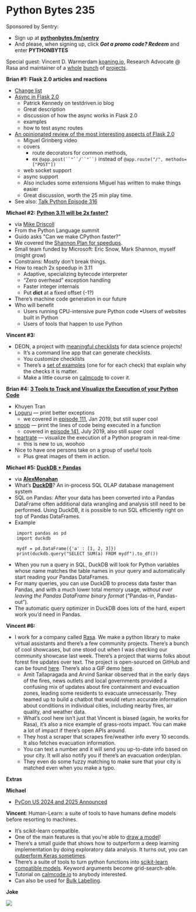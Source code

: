 # Python Bytes 235


Sponsored by Sentry:

- Sign up at [**pythonbytes.fm/sentry**](https://pythonbytes.fm/sentry)
- And please, when signing up, click ***Got a promo code? Redeem*** and enter **PYTHONBYTES**

Special guest: Vincent D. Warmerdam [koaning.io](https://koaning.io/), Research Advocate @ Rasa and maintainer of a [whole](https://scikit-lego.netlify.app/) [bunch](https://github.com/koaning/human-learn) of [projects](https://calmcode.io/). 


**Brian #1:** **Flask 2.0 articles and reactions**

- [Change list](https://flask.palletsprojects.com/en/2.0.x/changes/)
- [Async in Flask 2.0](https://testdriven.io/blog/flask-async/)
	- Patrick Kennedy on testdriven.io blog
	- Great description
	- discussion of how the async works in Flask 2.0
	- examples
	- how to test async routes
- [An opinionated review of the most interesting aspects of Flask 2.0](https://www.youtube.com/watch?v=0KU67snMjtQ)
	- Miguel Grinberg video
	- covers
		- route decorators for common methods, 
	    - ex `@app.post(``"``/``"``)` instead of `@app.route("/", methods=["POST"])`
	- web socket support
	- async support
	- Also includes some extensions Miguel has written to make things easier
	- Great discussion, worth the 25 min play time.
- See also: [Talk Python Episode 316](https://talkpython.fm/episodes/show/316/flask-2.0)

**Michael #2:** [**Python 3.11 will be 2x faster?**](https://twitter.com/driscollis/status/1392947869657731072?s=12)

- via [Mike Driscoll](https://twitter.com/driscollis)
- From the Python Language summit
- Guido asks "Can we make CPython faster?”
- We covered the [Shannon Plan for speedups](https://github.com/markshannon/faster-cpython).
- Small team funded by Microsoft: Eric Snow, Mark Shannon, myself (might grow)
- Constrains: Mostly don’t break things.
- How to reach 2x speedup in 3.11
	- Adaptive, specializing bytecode interpreter
	- “Zero overhead” exception handling
	- Faster integer internals
	- Put __dict__ at a fixed offset (-1?)
- There’s machine code generation in our future
- Who will benefit
	- Users running CPU-intensive pure Python code •Users of websites built in Python
	- Users of tools that happen to use Python

**Vincent #3:**

- DEON, a project with [meaningful checklists](https://deon.drivendata.org/#default-checklist) for data science projects! 
	- It’s a command line app that can generate checklists.
	- You customize checklists
	- There’s a [set of examples](https://deon.drivendata.org/examples/) (one for for each check) that explain why the checks it is matter. 
	- Make a little course on [calmcode](https://calmcode.io/deon/introduction.html) to cover it.

**Brian #4:** [**3 Tools to Track and Visualize the Execution of your Python Code**](https://towardsdatascience.com/3-tools-to-track-and-visualize-the-execution-of-your-python-code-666a153e435e)

- Khuyen Tran
- [Loguru](https://github.com/Delgan/loguru) — print better exceptions
	- we covered in [episode 111](https://pythonbytes.fm/episodes/show/111/loguru-python-logging-made-simple),  Jan 2019, but still super cool
- [snoop](https://github.com/alexmojaki/snoop) — print the lines of code being executed in a function
	- covered in [episode 141](https://pythonbytes.fm/episodes/show/141/debugging-with-f-strings-coming-in-python-3.8), July 2019, also still super cool
- [heartrate](https://github.com/alexmojaki/heartrate) — visualize the execution of a Python program in real-time
	- this is new to us, woohoo
- Nice to have one persons take on a group of useful tools
	- Plus great images of them in action.

**Michael #5:** [**DuckDB + Pandas**](https://duckdb.org/2021/05/14/sql-on-pandas.html)

- via [**__AlexMonahan__**](https://twitter.com/__AlexMonahan__/status/1393206122291503105)
- What’s [**DuckDB**](https://duckdb.org/)? An in-process SQL OLAP database management system
- SQL on Pandas: After your data has been converted into a Pandas DataFrame often additional data wrangling and analysis still need to be performed. Using DuckDB, it is possible to run SQL efficiently right on top of Pandas DataFrames.
- Example

```
    import pandas as pd
    import duckdb
    
    mydf = pd.DataFrame({'a' : [1, 2, 3]})
    print(duckdb.query("SELECT SUM(a) FROM mydf").to_df())
```

- When you run a query in SQL, DuckDB will look for Python variables whose name matches the table names in your query and automatically start reading your Pandas DataFrames.
- For many queries, you can use DuckDB to process data faster than Pandas, and with a much lower total memory usage, *without ever leaving the Pandas DataFrame binary format* (“Pandas-in, Pandas-out”).
- The automatic query optimizer in DuckDB does lots of the hard, expert work you’d need in Pandas.

**Vincent #6:**

- I work for a company called [Rasa](https://rasa.com/). We make a python library to make virtual assistants and there’s a few community projects. There’s a bunch of cool showcases, but one stood out when I was checking our community showcase last week. There’s a project that warns folks about forest fire updates over text. The project is open-sourced on GitHub and can be found [here](https://github.com/amittallapragada/CalFireAlertChatBot). There’s also a GIF demo [here](https://rasa.com/showcase/wildfire/).
	- Amit Tallapragada and Arvind Sankar observed that in the early days of the fires, news outlets and local governments provided a confusing mix of updates about fire containment and evacuation zones, leading some residents to evacuate unnecessarily. They teamed up to build a chatbot that would return accurate information about conditions in individual cities, including nearby fires, air quality, and weather data.
	- What’s cool here isn’t just that Vincent is biased (again, he works for Rasa), it’s also a nice example of grass-roots impact. You can make a lot of impact if there’s open APIs around.
	- They host a scraper that scrapes fire/weather info every 10 seconds. It also fetches evacuation information.
	- You can text a number and it will send you up-to-date info based on your city. It will also notify you if there’s an evacuation order/plan. 
	- They even do some fuzzy matching to make sure that your city is matched even when you make a typo. 
    

**Extras**

**Michael**

- [PyCon US 2024 and 2025 Announced](https://pycon.blogspot.com/2021/05/pycon-us-2024-and-2025-announcement.html)

**Vincent**: Human-Learn: a suite of tools to have humans define models before resorting to machines.
- It’s scikit-learn compatible. 
- One of the main features is that you’re able to [draw a model](https://koaning.github.io/human-learn/guide/drawing-classifier/drawing.html#lets-draw)! 
- There’s a small guide that shows how to outperform a deep learning implementation by doing exploratory data analysis. It turns out, you can [outperform Keras sometimes](https://koaning.github.io/human-learn/examples/model-mining.html). 
- There’s a suite of tools to turn python functions into [scikit-learn compatible models](https://koaning.github.io/human-learn/guide/function-classifier/function-classifier.html#functionclassifier). Keyword arguments become grid-search-able. 
- Tutorial on [calmcode.io](https://calmcode.io/human-learn/introduction.html) to anybody interested.
- Can also be used for [Bulk Labelling](https://github.com/RasaHQ/rasalit#bulk-labelling).

**Joke** 

![](https://trello-attachments.s3.amazonaws.com/606b944eaaa94067a63fa7b6/1079x1179/baa563951b9965eef7f552a2d27329c5/Programming-Life-Strongest-Programmer.jpg)

